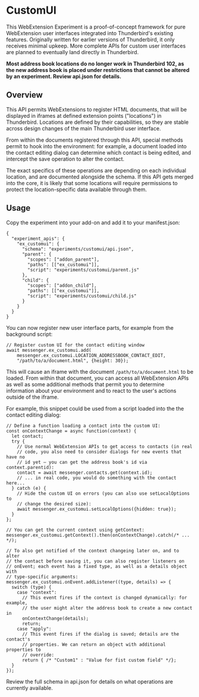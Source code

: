 # CustomUI

This WebExtension Experiment is a proof-of-concept framework for pure
WebExtension user interfaces integrated into Thunderbird's existing
features. Originally written for earlier versions of Thunderbird, it only
receives minimal upkeep. More complete APIs for custom user interfaces are
planned to eventually land directly in Thunderbird.

**Most address book locations do no longer work in Thunderbird 102, as the new
address book is placed under restrictions that cannot be altered by an
experiment. Review api.json for details.**


## Overview

This API permits WebExtensions to register HTML documents, that will be
displayed in iframes at defined extension points ("locations") in
Thunderbird. Locations are defined by their capabilities, so they are
stable across design changes of the main Thunderbird user interface.

From within the documents registered through this API, special methods
permit to hook into the environment: for example, a document loaded into
the contact editing dialog can determine which contact is being edited,
and intercept the save operation to alter the contact.

The exact specifics of these operations are depending on each individual
location, and are documented alongside the schema. If this API gets merged
into the core, it is likely that some locations will require permissions
to protect the location-specific data available through them.


## Usage

Copy the experiment into your add-on and add it to your manifest.json:
```
{
  "experiment_apis": {
    "ex_customui": {
      "schema": "experiments/customui/api.json",
      "parent": {
        "scopes": ["addon_parent"],
        "paths": [["ex_customui"]],
        "script": "experiments/customui/parent.js"
      },
      "child": {
        "scopes": ["addon_child"],
        "paths": [["ex_customui"]],
        "script": "experiments/customui/child.js"
      }
    }
  }
}
```

You can now register new user interface parts, for example from the
background script:
```
// Register custom UI for the contact editing window
await messenger.ex_customui.add(
    messenger.ex_customui.LOCATION_ADDRESSBOOK_CONTACT_EDIT,
    "/path/to/a/document.html", {height: 30});

```

This will cause an iframe with the document `/path/to/a/document.html`
to be loaded. From within that document, you can access all WebExtension
APIs as well as some additional methods that permit you to determine
information about your environment and to react to the user's actions
outside of the iframe.

For example, this snippet could be used from a script loaded into the the
contact editing dialog:
```
// Define a function loading a contact into the custom UI:
const onContextChange = async function(context) {
  let contact;
  try {
    // Use normal WebExtension APIs to get access to contacts (in real
    // code, you also need to consider dialogs for new events that have no
    // id yet – you can get the address book's id via context.parentid):
    contact = await messenger.contacts.get(context.id);
    // ... in real code, you would do something with the contact here...
  } catch (e) {
    // Hide the custom UI on errors (you can also use setLocalOptions to
    // change the desired size):
    await messenger.ex_customui.setLocalOptions({hidden: true});
  }
};

// You can get the current context using getContext:
messenger.ex_customui.getContext().then(onContextChange).catch(/* ... */);

// To also get notified of the context changeing later on, and to alter
// the contact before saving it, you can also register listeners on
// onEvent; each event has a fixed type, as well as a details object with
// type-specific arguments:
messenger.ex_customui.onEvent.addListener((type, details) => {
  switch (type) {
    case "context":
      // This event fires if the context is changed dynamically: for example,
      // the user might alter the address book to create a new contact in
      onContextChange(details);
      return;
    case "apply":
      // This event fires if the dialog is saved; details are the contact's
      // properties. We can return an object with additional properties to
      // override:
      return { /* "Custom1" : "Value for fist custom field" */};
  }
});
```

Review the full schema in api.json for details on what operations are currently
available.

